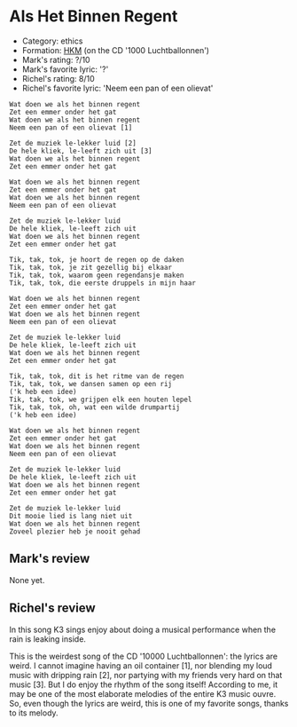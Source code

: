 # Als Het Binnen Regent

 * Category: ethics
 * Formation: [HKM](Hkm.md) (on the CD '1000 Luchtballonnen')
 * Mark's rating: ?/10
 * Mark's  favorite lyric: '?'
 * Richel's rating: 8/10
 * Richel's  favorite lyric: 'Neem een pan of een olievat'

```
Wat doen we als het binnen regent
Zet een emmer onder het gat
Wat doen we als het binnen regent
Neem een pan of een olievat [1]

Zet de muziek le-lekker luid [2]
De hele kliek, le-leeft zich uit [3]
Wat doen we als het binnen regent
Zet een emmer onder het gat

Wat doen we als het binnen regent
Zet een emmer onder het gat
Wat doen we als het binnen regent
Neem een pan of een olievat

Zet de muziek le-lekker luid
De hele kliek, le-leeft zich uit
Wat doen we als het binnen regent
Zet een emmer onder het gat

Tik, tak, tok, je hoort de regen op de daken
Tik, tak, tok, je zit gezellig bij elkaar
Tik, tak, tok, waarom geen regendansje maken
Tik, tak, tok, die eerste druppels in mijn haar

Wat doen we als het binnen regent
Zet een emmer onder het gat
Wat doen we als het binnen regent
Neem een pan of een olievat

Zet de muziek le-lekker luid
De hele kliek, le-leeft zich uit
Wat doen we als het binnen regent
Zet een emmer onder het gat

Tik, tak, tok, dit is het ritme van de regen
Tik, tak, tok, we dansen samen op een rij
('k heb een idee)
Tik, tak, tok, we grijpen elk een houten lepel
Tik, tak, tok, oh, wat een wilde drumpartij
('k heb een idee)

Wat doen we als het binnen regent
Zet een emmer onder het gat
Wat doen we als het binnen regent
Neem een pan of een olievat

Zet de muziek le-lekker luid
De hele kliek, le-leeft zich uit
Wat doen we als het binnen regent
Zet een emmer onder het gat

Zet de muziek le-lekker luid
Dit mooie lied is lang niet uit
Wat doen we als het binnen regent
Zoveel plezier heb je nooit gehad
```

## Mark's review

None yet.

## Richel's review

In this song K3 sings enjoy about doing a musical performance when the rain is leaking inside.

This is the weirdest song of the CD '10000 Luchtballonnen': the lyrics are weird. 
I cannot imagine having an oil container [1], nor blending my loud music with dripping rain [2],
nor partying with my friends very hard on that music [3]. But I do enjoy the rhythm of the song
itself! According to me, it may be one of the most elaborate melodies of the entire K3 music ouvre.
So, even though the lyrics are weird, this is one of my favorite songs, thanks to its melody.
